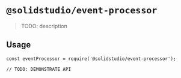 # `@solidstudio/event-processor`

> TODO: description

## Usage

```
const eventProcessor = require('@solidstudio/event-processor');

// TODO: DEMONSTRATE API
```
